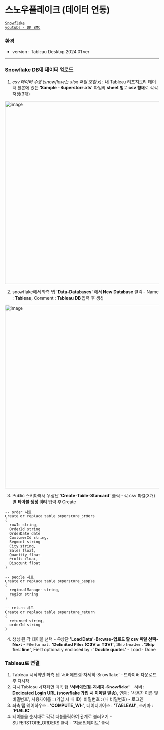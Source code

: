 # 스노우플레이크 (데이터 연동)

[`Snowflake`](https://www.snowflake.com/en/)  
[`youtube - DK BMC`](https://www.youtube.com/@DKBMCOfficial)  

### 환경

- version : Tableau Desktop 2024.01 ver

---

### Snowflake DB에 데이터 업로드
1. *csv 데이터 수집 (snowflake는 xlsx 파일 호환 x)* : 내 Tableau 리포지토리 데이터 원본에 있는 **'Sample - Superstore.xls'** 파일의 **sheet 별**로 **csv 형태**로 각각 저장(3개)
<img width="600" alt="image" src="https://github.com/Choe-minsung/TIL/assets/145301343/292a9138-871d-4471-8a18-7e939d2c2de6">

2. snowflake에서 좌측 탭 **'Data-Databases'** 에서 **New Database** 클릭 - Name : **Tableau**, Comment : **Tableau DB** 입력 후 생성
<img width="600" alt="image" src="https://github.com/Choe-minsung/TIL/assets/145301343/97d4c52a-7c06-44a6-bb19-efb404614f4c">

3. Public 스키마에서 우상단 **'Create-Table-Standard'** 클릭 - 각 csv 파일(3개) 별 **테이블 생성 쿼리** 입력 후 Create
```
-- order 시트
Create or replace table superstore_orders
(
  rowId string,
  OrderId string,
  OrderDate date,
  CustomerId string,
  Segment string,
  City string,
  Sales float,
  Quantity float,
  Profit float,
  Discount float
)
```

```
-- people 시트
Create or replace table superstore_people
(
  regionalManager string,
  region string
)
```

```
-- return 시트
Create or replace table superstore_return
(
  returned string,
  orderId string
)
```

4. 생성 된 각 테이블 선택 - 우상단 **'Load Data'-Browse-업로드 할 csv 파일 선택-Next** - File format : **'Delimited Files (CSV or TSV)'**, Skip header : **'Skip first line'**, Field optionally enclosed by : **'Double quotes'** - Load - Done

### Tableau로 연결
1. Tableau 시작화면 좌측 탭 '서버에연결-자세히-Snowflake' - 드라이버 다운로드 후 재시작
2. 다시 Tableau 시작화면 좌측 탭 **'서버에연결-자세히-Snowflake'** - 서버 : **Dedicated Login URL (snowflake 가입 시 이메일 발송)**, 인증 : '사용자 이름 및 비밀번호', 사용자이름 : (가입 시 내 ID), 비밀번호 : (내 비밀번호) - 로그인
3. 좌측 탭 웨어하우스 : **'COMPUTE_WH'**, 데이터베이스 : **'TABLEAU'**, 스키마 : **'PUBLIC'**
4. 테이블을 순서대로 각각 더블클릭하여 관계로 불러오기 - SUPERSTORE_ORDERS 클릭 - '지금 업데이트' 클릭
